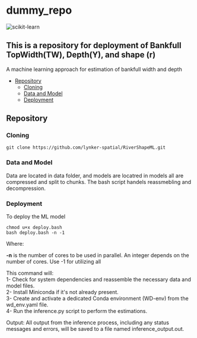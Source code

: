 # dummy_repo

![scikit-learn](https://img.shields.io/badge/scikit--learn-%23F7931E.svg?style=for-the-badge&logo=scikit-learn&logoColor=white)

## **This is a repository for deployment of Bankfull TopWidth(TW), Depth(Y), and shape (r)**

A machine learning approach for estimation of bankfull width and depth 

- [Repository](#repository)
  - [Cloning](#cloning)
  - [Data and Model](#data-and-model)
  - [Deployment](#deployment)

## Repository

### Cloning

```shell
git clone https://github.com/lynker-spatial/RiverShapeML.git
```

### Data and Model

Data are located in data folder, and models are locatred in models all are compressed and split to chunks. The bash script handels reassmebling and decompression.

### Deployment

To deploy the ML model 

```shell
chmod u+x deploy.bash
bash deploy.bash -n -1 
```
Where:  

**-n** is the number of cores to be used in parallel. An integer depends on the number of cores. Use -1 for utilizing all

This command will: <br>
1- Check for system dependencies and reassemble the necessary data and model files. <br>
2- Install Miniconda if it's not already present. <br>
3- Create and activate a dedicated Conda environment (WD-env) from the wd_env.yaml file. <br>
4- Run the inference.py script to perform the estimations. <br>

Output:
All output from the inference process, including any status messages and errors, will be saved to a file named inference_output.out.